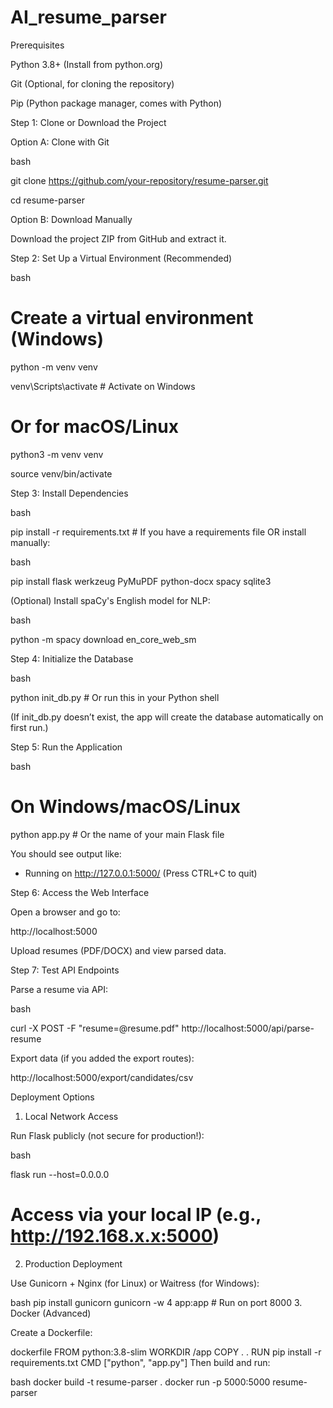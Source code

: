 # AI_resume_parser

Prerequisites


Python 3.8+ (Install from python.org)

Git (Optional, for cloning the repository)

Pip (Python package manager, comes with Python)

Step 1: Clone or Download the Project

Option A: Clone with Git

bash

git clone https://github.com/your-repository/resume-parser.git

cd resume-parser

Option B: Download Manually


Download the project ZIP from GitHub and extract it.

Step 2: Set Up a Virtual Environment (Recommended)


bash

# Create a virtual environment (Windows)

python -m venv venv

venv\Scripts\activate  # Activate on Windows

# Or for macOS/Linux

python3 -m venv venv

source venv/bin/activate

Step 3: Install Dependencies

bash

pip install -r requirements.txt  # If you have a requirements file
OR install manually:

bash

pip install flask werkzeug PyMuPDF python-docx spacy sqlite3

(Optional) Install spaCy's English model for NLP:

bash

python -m spacy download en_core_web_sm

Step 4: Initialize the Database

bash

python init_db.py  # Or run this in your Python shell

(If init_db.py doesn’t exist, the app will create the database automatically on first run.)

Step 5: Run the Application

bash

# On Windows/macOS/Linux

python app.py  # Or the name of your main Flask file

You should see output like:

* Running on http://127.0.0.1:5000/ (Press CTRL+C to quit)

Step 6: Access the Web Interface

Open a browser and go to:

http://localhost:5000

Upload resumes (PDF/DOCX) and view parsed data.

Step 7: Test API Endpoints

Parse a resume via API:

bash

curl -X POST -F "resume=@resume.pdf" http://localhost:5000/api/parse-resume

Export data (if you added the export routes):

http://localhost:5000/export/candidates/csv

Deployment Options

1. Local Network Access

Run Flask publicly (not secure for production!):

bash

flask run --host=0.0.0.0
# Access via your local IP (e.g., http://192.168.x.x:5000)

2. Production Deployment

Use Gunicorn + Nginx (for Linux) or Waitress (for Windows):

bash
pip install gunicorn
gunicorn -w 4 app:app  # Run on port 8000
3. Docker (Advanced)

Create a Dockerfile:

dockerfile
FROM python:3.8-slim
WORKDIR /app
COPY . .
RUN pip install -r requirements.txt
CMD ["python", "app.py"]
Then build and run:

bash
docker build -t resume-parser .
docker run -p 5000:5000 resume-parser
